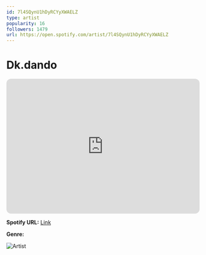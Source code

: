 ```yaml
---
id: 7l4SQynU1hDyRCYyXWAELZ
type: artist
popularity: 16
followers: 1479
url: https://open.spotify.com/artist/7l4SQynU1hDyRCYyXWAELZ
---
```

# Dk.dando

<iframe style="border-radius:12px" src="https://open.spotify.com/embed/artist/7l4SQynU1hDyRCYyXWAELZ" width="100%" height="352" frameBorder="0" allowfullscreen="" allow="autoplay; clipboard-write; encrypted-media; fullscreen; picture-in-picture" loading="lazy"></iframe>

**Spotify URL:** [Link](https://open.spotify.com/artist/7l4SQynU1hDyRCYyXWAELZ)

**Genre:** 

![Artist](https://i.scdn.co/image/ab6761610000e5eb22b6c6e949564e71040af21d)
